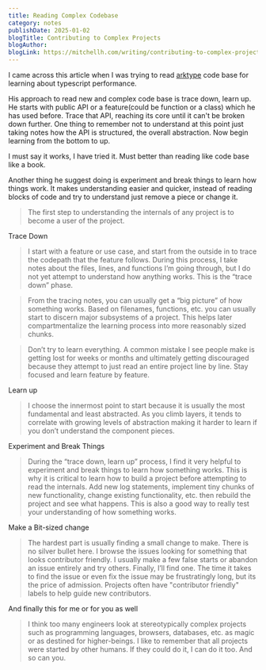 ```yaml
---
title: Reading Complex Codebase
category: notes
publishDate: 2025-01-02
blogTitle: Contributing to Complex Projects
blogAuthor:
blogLink: https://mitchellh.com/writing/contributing-to-complex-projects
---
```


I came across this article when I was trying to read [arktype](https://github.com/arktypeio/arktye) code base for learning about typescript performance.

His approach to read new and complex code base is trace down, learn up. He starts with public API or a feature(could be function or a class) which he has used before. Trace that API, reaching its core until it can't be broken down further. One thing to remember not to understand at this point just taking notes how the API is structured, the overall abstraction. Now begin learning from the bottom to up. 

I must say it works, I have tried it. Must better than reading like code base like a book.

Another thing he suggest doing is experiment and break things to learn how things work. It makes understanding easier and quicker, instead of reading blocks of code and try to understand just remove a piece or change it.

> The first step to understanding the internals of any project is to become a user of the project.

Trace Down
>I start with a feature or use case, and start from the outside in to trace the codepath that the feature follows. During this process, I take notes about the files, lines, and functions I’m going through, but I do not yet attempt to understand how anything works. This is the “trace down” phase.

> From the tracing notes, you can usually get a “big picture” of how something works. Based on filenames, functions, etc. you can usually start to discern major subsystems of a project. This helps later compartmentalize the learning process into more reasonably sized chunks.

> Don’t try to learn everything. A common mistake I see people make is getting lost for weeks or months and ultimately getting discouraged because they attempt to just read an entire project line by line. Stay focused and learn feature by feature.

Learn up
> I choose the innermost point to start because it is usually the most fundamental and least abstracted. As you climb layers, it tends to correlate with growing levels of abstraction making it harder to learn if you don’t understand the component pieces.

Experiment and Break Things
> During the “trace down, learn up” process, I find it very helpful to experiment and break things to learn how something works. This is why it is critical to learn how to build a project before attempting to read the internals.
> Add new log statements, implement tiny chunks of new functionality, change existing functionality, etc. then rebuild the project and see what happens. This is also a good way to really test your understanding of how something works.

Make a Bit-sized change
> The hardest part is usually finding a small change to make. There is no silver bullet here. I browse the issues looking for something that looks contributor friendly. I usually make a few false starts or abandon an issue entirely and try others. Finally, I’ll find one. The time it takes to find the issue or even fix the issue may be frustratingly long, but its the price of admission. Projects often have "contributor friendly" labels to help guide new contributors.


And finally this for me or for you as well
> I think too many engineers look at stereotypically complex projects such as programming languages, browsers, databases, etc. as magic or as destined for higher-beings. I like to remember that all projects were started by other humans. If they could do it, I can do it too. And so can you.

